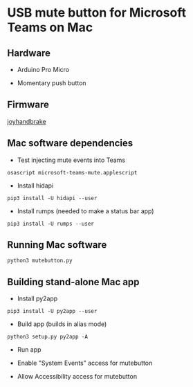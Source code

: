 # USB mute button for Microsoft Teams on Mac

## Hardware

* Arduino Pro Micro

* Momentary push button

## Firmware

[joyhandbrake](https://github.com/bringert/joyhandbrake)

## Mac software dependencies

* Test injecting mute events into Teams

```
osascript microsoft-teams-mute.applescript
```

* Install hidapi

```
pip3 install -U hidapi --user
```

* Install rumps (needed to make a status bar app)

```
pip3 install -U rumps --user
```

## Running Mac software

```
python3 mutebutton.py
```


## Building stand-alone Mac app

* Install py2app

```
pip3 install -U py2app --user
```

* Build app (builds in alias mode)

```
python3 setup.py py2app -A
```

* Run app

* Enable "System Events" access for mutebutton

* Allow Accessibility access for mutebutton
